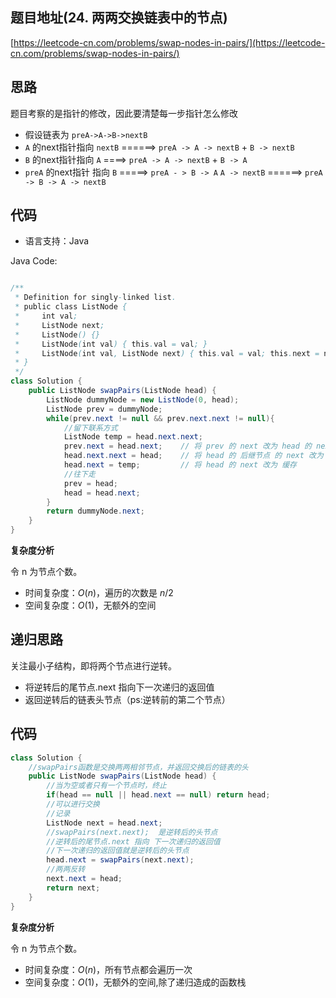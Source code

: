 ## 题目地址(24. 两两交换链表中的节点)

[https://leetcode-cn.com/problems/swap-nodes-in-pairs/](https://leetcode-cn.com/problems/swap-nodes-in-pairs/)

## 

## 思路

题目考察的是指针的修改，因此要清楚每一步指针怎么修改

- 假设链表为 `preA->A->B->nextB`
- `A` 的next指针指向 `nextB` ==\==\==> `preA -> A -> nextB` +   `B -> nextB`
- `B` 的next指针指向 `A` \==\==> `preA -> A -> nextB`  +  `B -> A`
- `preA` 的next指针 指向 `B` =\===\=> `preA - > B -> A`  `A -> nextB`  \==\==\==> `preA -> B -> A -> nextB`

## 代码

- 语言支持：Java

Java Code:

```java

/**
 * Definition for singly-linked list.
 * public class ListNode {
 *     int val;
 *     ListNode next;
 *     ListNode() {}
 *     ListNode(int val) { this.val = val; }
 *     ListNode(int val, ListNode next) { this.val = val; this.next = next; }
 * }
 */
class Solution {
    public ListNode swapPairs(ListNode head) {
        ListNode dummyNode = new ListNode(0, head);
        ListNode prev = dummyNode;
        while(prev.next != null && prev.next.next != null){
            //留下联系方式
            ListNode temp = head.next.next;
            prev.next = head.next;    // 将 prev 的 next 改为 head 的 next
            head.next.next = head;    // 将 head 的 后继节点 的 next 改为 head
            head.next = temp;         // 将 head 的 next 改为 缓存
            //往下走
            prev = head;
            head = head.next;
        }
        return dummyNode.next;
    }
}

```


**复杂度分析**

令 n 为节点个数。

- 时间复杂度：$O(n)$，遍历的次数是 $n/2$
- 空间复杂度：$O(1)$，无额外的空间



## 递归思路

关注最小子结构，即将两个节点进行逆转。

- 将逆转后的尾节点.next 指向下一次递归的返回值
- 返回逆转后的链表头节点（ps:逆转前的第二个节点）

## 代码

```java
class Solution {
    //swapPairs函数是交换两两相邻节点，并返回交换后的链表的头
    public ListNode swapPairs(ListNode head) {
        //当为空或者只有一个节点时，终止
        if(head == null || head.next == null) return head;
        //可以进行交换
        //记录
        ListNode next = head.next;
        //swapPairs(next.next);  是逆转后的头节点
        //逆转后的尾节点.next 指向 下一次递归的返回值
        //下一次递归的返回值就是逆转后的头节点
        head.next = swapPairs(next.next);
        //两两反转
        next.next = head;
        return next;
    }
}
```

**复杂度分析**

令 n 为节点个数。

- 时间复杂度：$O(n)$，所有节点都会遍历一次
- 空间复杂度：$O(1)$，无额外的空间,除了递归造成的函数栈